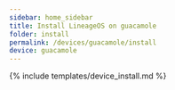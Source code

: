 ```yaml
---
sidebar: home_sidebar
title: Install LineageOS on guacamole
folder: install
permalink: /devices/guacamole/install
device: guacamole
---
```

{% include templates/device_install.md %}

